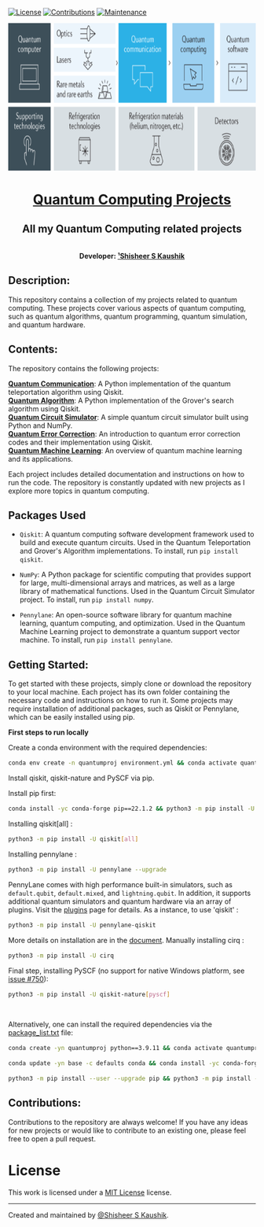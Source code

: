 <!-- Badges: -->
[![License](https://img.shields.io/github/license/ShisheerKaushik24/Quantum_projects.svg?logo=CreativeCommons&style=flat-square)](https://github.com/ShisheerKaushik24/Quantum_projects/blob/master/LICENSE)
[![Contributions](https://img.shields.io/badge/contributions-welcome-orange?style=flat-square)](https://github.com/ShisheerKaushik24/Quantum_projects/pulls)
[![Maintenance](https://img.shields.io/badge/Maintained%3F-yes-green.svg)](https://github.com/ShisheerKaushik24/Quantum_projects/graphs/commit-activity)

<!-- Logo: -->
<div align="center">
  <a href="https://github.com/ShisheerKaushik24/Quantum_projects"><img src="https://github.com/ShisheerKaushik24/Quantum_projects/blob/master/asset/featured.png" height="300" width="550" /></a>
</div>

<!-- Title: -->
<div align="center">
  <h1> <a href="https://github.com/ShisheerKaushik24/Quantum_projects"> Quantum Computing Projects </a></h1>
  <h2> All my Quantum Computing related projects
</div>
<br>
  
<!-- Author: -->
<div align="center">
  <b>Developer: <a target="_blank" href="https://github.com/ShisheerKaushik24">¹Shisheer S Kaushik</a></b>
<br>
</div>


## Description:
This repository contains a collection of my projects related to quantum computing. These projects cover various aspects of quantum computing, such as quantum algorithms, quantum programming, quantum simulation, and quantum hardware.

## Contents:</br>
The repository contains the following projects:</br>

**[Quantum Communication](https://uwaterloo.ca/institute-for-quantum-computing/quantum-101/quantum-information-science-and-technology/quantum-communication)**: A Python implementation of the quantum teleportation algorithm using Qiskit.</br>
**[Quantum Algorithm](https://www.quantum-inspire.com/kbase/what-is-a-quantum-algorithm/)**: A Python implementation of the Grover's search algorithm using Qiskit.</br>
**[Quantum Circuit Simulator](https://uwaterloo.ca/institute-for-quantum-computing/quantum-101/quantum-information-science-and-technology/quantum-simulation)**: A simple quantum circuit simulator built using Python and NumPy.</br>
**[Quantum Error Correction](https://q-ctrl.com/topics/what-is-quantum-error-correction)**: An introduction to quantum error correction codes and their implementation using Qiskit.</br>
**[Quantum Machine Learning](https://pennylane.ai/qml/whatisqml.html)**: An overview of quantum machine learning and its applications.</br>

Each project includes detailed documentation and instructions on how to run the code. The repository is constantly updated with new projects as I explore more topics in quantum computing.

## Packages Used

- `Qiskit`: A quantum computing software development framework used to build and execute quantum circuits. Used in the Quantum Teleportation and Grover's Algorithm implementations. To install, run `pip install qiskit`.

- `NumPy`: A Python package for scientific computing that provides support for large, multi-dimensional arrays and matrices, as well as a large library of mathematical functions. Used in the Quantum Circuit Simulator project. To install, run `pip install numpy`.

- `Pennylane`: An open-source software library for quantum machine learning, quantum computing, and optimization. Used in the Quantum Machine Learning project to demonstrate a quantum support vector machine. To install, run `pip install pennylane`.

## Getting Started:
To get started with these projects, simply clone or download the repository to your local machine. Each project has its own folder containing the necessary code and instructions on how to run it. Some projects may require installation of additional packages, such as Qiskit or Pennylane, which can be easily installed using pip.

**First steps to run locally**

Create a conda environment with the required dependencies:
```bash
conda env create -n quantumproj environment.yml && conda activate quantumproj
```
Install qiskit, qiskit-nature and PySCF via pip. 

Install pip first:
```bash
conda install -yc conda-forge pip==22.1.2 && python3 -m pip install -U --upgrade pip
```
Installing qiskit[all] :
```bash
python3 -m pip install -U qiskit[all]
```
Installing pennylane :
```bash
python3 -m pip install -U pennylane --upgrade
```
PennyLane comes with high performance built-in simulators, such as `default.qubit`, `default.mixed`, and `lightning.qubit`. In addition, it supports additional quantum simulators and quantum hardware via an array of plugins. Visit the [plugins](https://pennylane.ai/plugins.html) page for details. As a instance, to use 'qiskit' :
```bash
python3 -m pip install -U pennylane-qiskit
```
More details on installation are in  the [document](https://github.com/quantumlib/Cirq). 
Manually installing cirq :
```bash
python3 -m pip install -U cirq
```
Final step, installing PySCF (no support for native Windows platform, see [issue #750](https://github.com/pyscf/pyscf/issues/750)):
```bash
python3 -m pip install -U qiskit-nature[pyscf]
```

  
<br>
  
Alternatively, one can install the required dependencies via the [package_list.txt](package_list.txt) file:
```bash
conda create -yn quantumproj python==3.9.11 && conda activate quantumproj
```
```bash
conda update -yn base -c defaults conda && conda install -yc conda-forge pip==22.1.2
```
```bash
python3 -m pip install --user --upgrade pip && python3 -m pip install -r requirements.txt
```

## Contributions:
Contributions to the repository are always welcome! If you have any ideas for new projects or would like to contribute to an existing one, please feel free to open a pull request.

# License

This work is licensed under a [MIT License](LICENSE) license.

<hr>

Created and maintained by [@Shisheer S Kaushik][1].

[1]: https://github.com/ShisheerKauhik24
